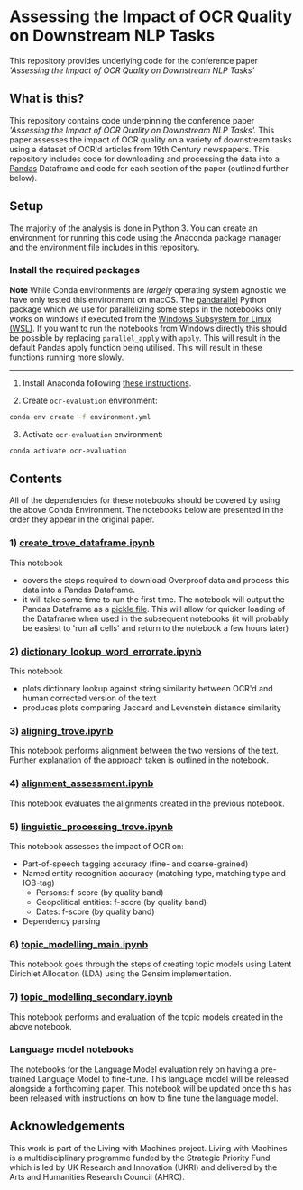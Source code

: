 # Assessing the Impact of OCR Quality on Downstream NLP Tasks 

This repository provides underlying code for the conference paper *'Assessing the Impact of OCR Quality on Downstream NLP Tasks'*

## What is this?
This repository contains code underpinning the conference paper *'Assessing the Impact of OCR Quality on Downstream NLP Tasks'.* This paper assesses the impact of OCR quality on a variety of downstream tasks using a dataset of OCR'd articles from 19th Century newspapers. This repository includes code for downloading and processing the data into a [Pandas](https://pandas.pydata.org/) Dataframe and code for each section of the paper (outlined further below). 

## Setup 
The majority of the analysis is done in Python 3. You can create an environment for running this code using the Anaconda package manager and the environment file includes in this repository. 

### Install the required packages


**Note** While Conda environments are *largely* operating system agnostic we have only tested this environment on macOS. The [pandarallel](https://github.com/nalepae/pandarallel) Python package which we use for parallelizing some steps in the notebooks only works on windows if executed from the [Windows Subsystem for Linux (WSL)](https://docs.microsoft.com/en-us/windows/wsl/install-win10). If you want to run the notebooks from Windows directly this should be possible by replacing ```parallel_apply``` with ```apply```. This will result in the default Pandas apply function being utilised. This will result in these functions running more slowly. 

---

1. Install Anaconda following [these instructions](https://docs.anaconda.com/anaconda/install/).

2. Create `ocr-evaluation` environment:

```bash
conda env create -f environment.yml
```

3. Activate `ocr-evaluation` environment:

```bash
conda activate ocr-evaluation
```


## Contents

All of the dependencies for these notebooks should be covered by using the above Conda Environment. The notebooks below are presented in the order they appear in the original paper.

### 1) [create_trove_dataframe.ipynb](create_trove_dataframe.ipynb)

This notebook
- covers the steps required to download Overproof data and process this data into a Pandas Dataframe. 
- it will take some time to run the first time. The notebook will output the Pandas Dataframe as a [pickle file](https://pandas.pydata.org/pandas-docs/stable/reference/api/pandas.DataFrame.to_pickle.html). This will allow for quicker loading of the Dataframe when used in the subsequent notebooks (it will probably be easiest to 'run all cells' and return to the notebook a few hours later)

### 2) [dictionary_lookup_word_errorrate.ipynb](dictionary_lookup_word_errorrate.ipynb) 

This notebook 
- plots dictionary lookup against string similarity between OCR'd and human corrected version of the text
- produces plots comparing Jaccard and Levenstein distance similarity

### 3) [aligning_trove.ipynb](aligning_trove.ipynb)

This notebook performs alignment between the two versions of the text. Further explanation of the approach taken is outlined in the notebook. 

### 4) [alignment_assessment.ipynb](alignment_assessment.ipynb)

This notebook evaluates the alignments created in the previous notebook. 

### 5) [linguistic_processing_trove.ipynb](linguistic_processing_trove.ipynb)

This notebook assesses the impact of OCR on:

- Part-of-speech tagging accuracy (fine- and coarse-grained)
- Named entity recognition accuracy (matching type, matching type and IOB-tag)
    - Persons: f-score (by quality band)
    - Geopolitical entities: f-score (by quality band)
    - Dates: f-score (by quality band)
- Dependency parsing

### 6) [topic_modelling_main.ipynb](topic_modelling_main.ipynb) 

This notebook goes through the steps of creating topic models using Latent  Dirichlet  Allocation (LDA) using the Gensim implementation. 

### 7) [topic_modelling_secondary.ipynb](topic_modelling_secondary.ipynb) 

This notebook performs and evaluation of the topic models created in the above notebook. 

### Language model notebooks 

The notebooks for the Language Model evaluation rely on having a pre-trained Language Model to fine-tune. This language model will be released alongside a forthcoming paper. This notebook will be updated once this has been released with instructions on how to fine tune the language model. 

## Acknowledgements

This work is part of the Living with Machines project. Living with Machines is a multidisciplinary programme funded by the Strategic Priority Fund which is led by UK Research and Innovation (UKRI) and delivered by the Arts and Humanities Research Council (AHRC). 
